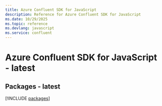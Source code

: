 ```yaml
---
title: Azure Confluent SDK for JavaScript
description: Reference for Azure Confluent SDK for JavaScript
ms.date: 10/29/2025
ms.topic: reference
ms.devlang: javascript
ms.service: confluent
---
```

# Azure Confluent SDK for JavaScript - latest
## Packages - latest
[!INCLUDE [packages](confluent-index.md)]